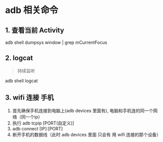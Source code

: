 # adb 相关命令

## 1. 查看当前 Activity

adb shell
dumpsys window | grep mCurrentFocus

## 2. logcat

> 持续监听

adb shell logcat

## 3. wifi 连接 手机

1. 首先确保手机连接到电脑上(adb devices 里面有), 电脑和手机连的同一个网络（同一个ip）
2. 执行 adb tcpip [PORT(自定义)]
3. adb connect [IP]:[PORT]
4. 断开手机的数据线（此时 adb devices 里面 只会有 用 wifi 连接的那个设备）